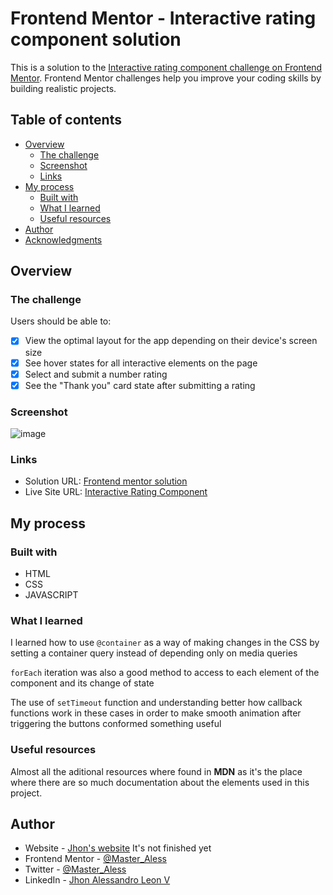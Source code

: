 # Frontend Mentor - Interactive rating component solution

This is a solution to the [Interactive rating component challenge on Frontend Mentor](https://www.frontendmentor.io/challenges/interactive-rating-component-koxpeBUmI). Frontend Mentor challenges help you improve your coding skills by building realistic projects.

## Table of contents

- [Overview](#overview)
  - [The challenge](#the-challenge)
  - [Screenshot](#screenshot)
  - [Links](#links)
- [My process](#my-process)
  - [Built with](#built-with)
  - [What I learned](#what-i-learned)
  - [Useful resources](#useful-resources)
- [Author](#author)
- [Acknowledgments](#acknowledgments)

## Overview

### The challenge

Users should be able to:

- [x] View the optimal layout for the app depending on their device's screen size
- [x] See hover states for all interactive elements on the page
- [x] Select and submit a number rating
- [x] See the "Thank you" card state after submitting a rating

### Screenshot

![image](https://github.com/The-BoxHead-Guy/interactive-rating-component/assets/80791406/e8ff1b0f-edf0-43ab-be23-385f9133d6b1)


### Links

- Solution URL: [Frontend mentor solution](https://www.frontendmentor.io/challenges/interactive-rating-component-koxpeBUmI/hub)
- Live Site URL: [Interactive Rating Component](https://interactive-rating-component-mmpo37azf.vercel.app/)

## My process

### Built with

- HTML
- CSS
- JAVASCRIPT

### What I learned

I learned how to use `@container` as a way of making changes in the CSS by setting a container query instead of depending only on media queries

`forEach` iteration was also a good method to access to each element of the component and its change of state

The use of `setTimeout` function and understanding better how callback functions work in these cases in order to make smooth animation after triggering the buttons conformed something useful 

### Useful resources

Almost all the aditional resources where found in **MDN** as it's the place where there are so much documentation about the elements used in this project.

## Author

- Website - [Jhon's website](https://the-boxhead-guy.github.io/index.html) It's not finished yet
- Frontend Mentor - [@Master_Aless](https://www.frontendmentor.io/profile/The-BoxHead-Guy)
- Twitter - [@Master_Aless](https://twitter.com/Master_Aless)
- LinkedIn - [Jhon Alessandro Leon V](www.linkedin.com/in/jhon-alessandro-leon-v-110895255)

